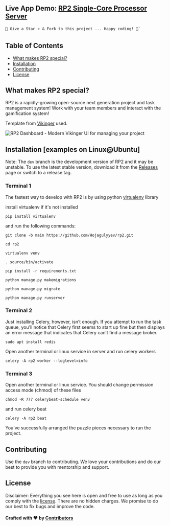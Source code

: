 ## Live App Demo: [RP2 Single-Core Processor Server](http://216.250.8.62:2024/diaries/newsfeed-view/)

```
🚀 Give a Star ⭐️ & Fork to this project ... Happy coding! 🤩`
```

## Table of Contents

- [What makes RP2 special?](#what-makes-rp2-special)
- [Installation](#installation)
- [Contributing](#contributing)
- [License](#license)

## What makes RP2 special?

RP2 is a rapidly-growing open-source next generation project and task management system! Work with your team members and interact with the gamification system!

Template from [Vikinger](https://themeforest.net/item/vikinger-social-community-and-marketplace-html-template/25715500) used.

![RP2 Dashboard - Modern Vikinger UI for managing your project](https://img.themesinfo.com/i/2/1645/template-wordpress-vikinger-buddypress-social-community-pqqwe-o.jpg)

## Installation [examples on Linux@Ubuntu]

Note:
The `dev` branch is the development version of RP2 and it may be unstable. To use the latest stable version, download it from the [Releases](https://github.com/Hojagulyyev/rp2/releases/) page or switch to a release tag.

### Terminal 1
The fastest way to develop with RP2 is by using python [virtualenv](https://pypi.org/project/virtualenv/) library

install virtualenv if it's not installed

`pip install virtualenv`

and run the following commands:

`git clone -b main https://github.com/Hojagulyyev/rp2.git`

`cd rp2`

`virtualenv venv`

`. source/bin/activate`

`pip install -r requirements.txt`

`python manage.py makemigrations`

`python manage.py migrate`

`python manage.py runserver`

### Terminal 2

Just installing Celery, however, isn’t enough. 
If you attempt to run the task queue, you’ll notice that Celery first 
seems to start up fine but then displays an error message that 
indicates that Celery can’t find a message broker.

`sudo apt install redis`

Open another terminal or linux service in server
and run celery workers

`celery -A rp2 worker --loglevel=info`

### Terminal 3

Open another terminal or linux service. 
You should change permission access mode (chmod) of these files

`chmod -R 777 celerybeat-schedule venv`

and run celery beat

`celery -A rp2 beat`

You’ve successfully arranged the puzzle pieces necessary to run the project.

## Contributing

Use the `dev` branch to contributing.
We love your contributions and do our best to provide you with mentorship and support.

## License

Disclaimer: Everything you see here is open and free to use as long as you comply with the [license](https://github.com/Hojagulyyev/rp2/blob/main/LICENSE). There are no hidden charges. We promise to do our best to fix bugs and improve the code.

#### Crafted with ❤️ by [Contributors](https://github.com/Hojagulyyev/rp2/graphs/contributors)
